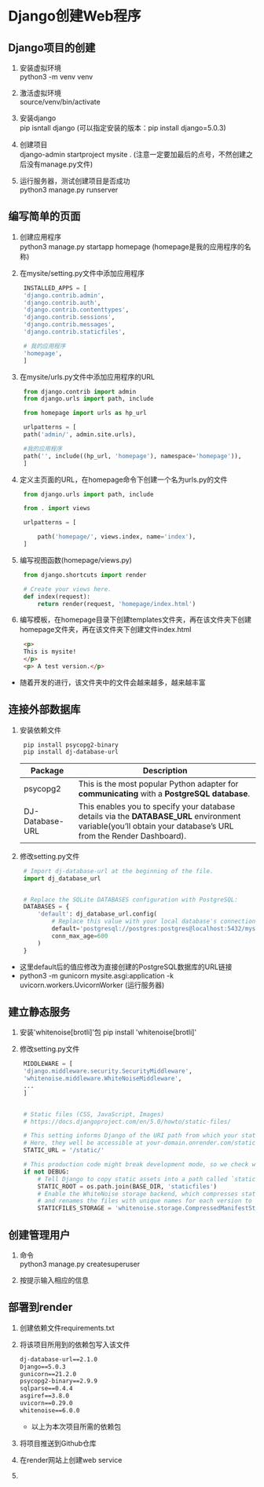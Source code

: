 # Django创建Web程序

## Django项目的创建

1. 安装虚拟环境  
   python3 -m venv venv

2. 激活虚拟环境  
   source/venv/bin/activate

3. 安装django  
   pip isntall django       (可以指定安装的版本：pip install django=5.0.3)

4. 创建项目  
   django-admin startproject mysite .   (注意一定要加最后的点号，不然创建之后没有manage.py文件)

5. 运行服务器，测试创建项目是否成功  
   python3 manage.py runserver

## 编写简单的页面

1. 创建应用程序  
   python3 manage.py startapp homepage      (homepage是我的应用程序的名称)

2. 在mysite/setting.py文件中添加应用程序
   ```python
    INSTALLED_APPS = [
    'django.contrib.admin',
    'django.contrib.auth',
    'django.contrib.contenttypes',
    'django.contrib.sessions',
    'django.contrib.messages',
    'django.contrib.staticfiles',

    # 我的应用程序
    'homepage',
    ]
   ```

3. 在mysite/urls.py文件中添加应用程序的URL
   ```python
    from django.contrib import admin
    from django.urls import path, include

    from homepage import urls as hp_url

    urlpatterns = [
    path('admin/', admin.site.urls),

    #我的应用程序
    path('', include((hp_url, 'homepage'), namespace='homepage')),
    ]

   ```

4. 定义主页面的URL，在homepage命令下创建一个名为urls.py的文件
   ```python
    from django.urls import path, include

    from . import views

    urlpatterns = [

        path('homepage/', views.index, name='index'),
    ]
   ```

5. 编写视图函数(homepage/views.py)
   ```python
    from django.shortcuts import render

    # Create your views here.
    def index(request):
        return render(request, 'homepage/index.html')
   ```  

6. 编写模板，在homepage目录下创建templates文件夹，再在该文件夹下创建homepage文件夹，再在该文件夹下创建文件index.html
   ```html
    <p>
    This is mysite!
    </p>
    <p> A test version.</p>
   ```
- 随着开发的进行，该文件夹中的文件会越来越多，越来越丰富

## 连接外部数据库
1. 安装依赖文件
   ```console
    pip install psycopg2-binary
    pip install dj-database-url
   ```

    |Package	|Description|
    |-|-|
    |psycopg2	|This is the most popular Python adapter for **communicating** with a **PostgreSQL database**.|
    |DJ-Database-URL	|This enables you to specify your database details via the **DATABASE_URL** environment variable(you’ll obtain your database’s URL from the Render Dashboard).|

2. 修改setting.py文件
   ```python
    # Import dj-database-url at the beginning of the file.
    import dj_database_url


    # Replace the SQLite DATABASES configuration with PostgreSQL:
    DATABASES = {
        'default': dj_database_url.config(
            # Replace this value with your local database's connection string.
            default='postgresql://postgres:postgres@localhost:5432/mysite',
            conn_max_age=600
        )
    }
   ```
- 这里default后的值应修改为直接创建的PostgreSQL数据库的URL链接
- python3 -m gunicorn mysite.asgi:application -k uvicorn.workers.UvicornWorker (运行服务器)


## 建立静态服务
1. 安装'whitenoise[brotli]'包
   pip install 'whitenoise[brotli]'

2. 修改setting.py文件
   ```python
    MIDDLEWARE = [
    'django.middleware.security.SecurityMiddleware',
    'whitenoise.middleware.WhiteNoiseMiddleware',
    ...
    ]


    # Static files (CSS, JavaScript, Images)
    # https://docs.djangoproject.com/en/5.0/howto/static-files/

    # This setting informs Django of the URI path from which your static files will be served to users
    # Here, they well be accessible at your-domain.onrender.com/static/... or yourcustomdomain.com/static/...
    STATIC_URL = '/static/'

    # This production code might break development mode, so we check whether we're in DEBUG mode
    if not DEBUG:
        # Tell Django to copy static assets into a path called `staticfiles` (this is specific to Render)
        STATIC_ROOT = os.path.join(BASE_DIR, 'staticfiles')
        # Enable the WhiteNoise storage backend, which compresses static files to reduce disk use
        # and renames the files with unique names for each version to support long-term caching
        STATICFILES_STORAGE = 'whitenoise.storage.CompressedManifestStaticFilesStorage'

   ```

## 创建管理用户 

1. 命令  
   python3 manage.py createsuperuser

2. 按提示输入相应的信息

## 部署到render
1. 创建依赖文件requirements.txt
2. 将该项目所用到的依赖包写入该文件
   ```txt
   dj-database-url==2.1.0
   Django==5.0.3
   gunicorn==21.2.0
   psycopg2-binary==2.9.9
   sqlparse==0.4.4
   asgiref==3.8.0
   uvicorn==0.29.0
   whitenoise==6.0.0
   ```
   - 以上为本次项目所需的依赖包
  

3. 将项目推送到Github仓库
4. 在render网站上创建web service
5. 